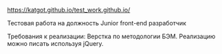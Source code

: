 https://katgot.github.io/test_work.github.io/

Тестовая работа на должность Junior front-end разработчик

Требования к реализации:
Верстка по методологии БЭМ.
Реализацию можно писать используя jQuery.

